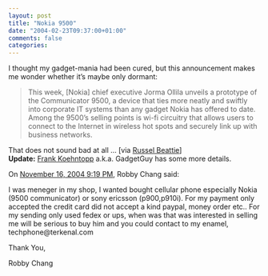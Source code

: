 ```yaml
---
layout: post
title: "Nokia 9500"
date: "2004-02-23T09:37:00+01:00"
comments: false
categories: 
---
```


<p>I thought my gadget-mania had been cured, but this announcement makes me wonder whether it&#8217;s maybe only dormant:</p>

<blockquote>This week, [Nokia] chief executive Jorma Ollila unveils a prototype of the Communicator 9500, a device that ties more neatly and swiftly into corporate IT systems than any gadget Nokia has offered to date. Among the 9500&#8217;s selling points is wi-fi circuitry that allows users to connect to the Internet in wireless hot spots and securely link up with business networks. </blockquote>

<p>That does not sound bad at all &#8230;
[via <a href="http://www.russellbeattie.com/notebook/1006370.html">Russel Beattie</a>]
<br />
<strong>Update:</strong> <a href="http://www.gadgetguy.de/archives/000719.php">Frank Koehntopp</a> a.k.a. GadgetGuy has some more details.</p>

<section class="comments">

<div class="comment" id="comment-221">
On <a href="#comment-221" title="Permalink to this comment">November 16, 2004  9:19 PM</a>, Robby Chang
said:
<p>I was meneger in my shop, I wanted bought cellular phone especially Nokia (9500 communicator) or sony ericsson (p900,p910i).
For my payment only accepted the credit card did not accept a kind paypal, money order etc..
For my sending only used fedex or ups, when was that was interested in selling me will be serious to buy him and you could contact to my enamel, techphone@terkenal.com</p>

<p>Thank You,</p>

<p>Robby Chang</p>


</section>


